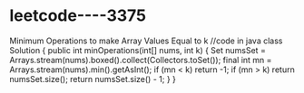 # leetcode----3375
Minimum Operations to make Array Values Equal to k
//code in java
class Solution {
  public int minOperations(int[] nums, int k) {
    Set<Integer> numsSet = Arrays.stream(nums).boxed().collect(Collectors.toSet());
    final int mn = Arrays.stream(nums).min().getAsInt();
    if (mn < k)
      return -1;
    if (mn > k)
      return numsSet.size();
    return numsSet.size() - 1;
  }
}

